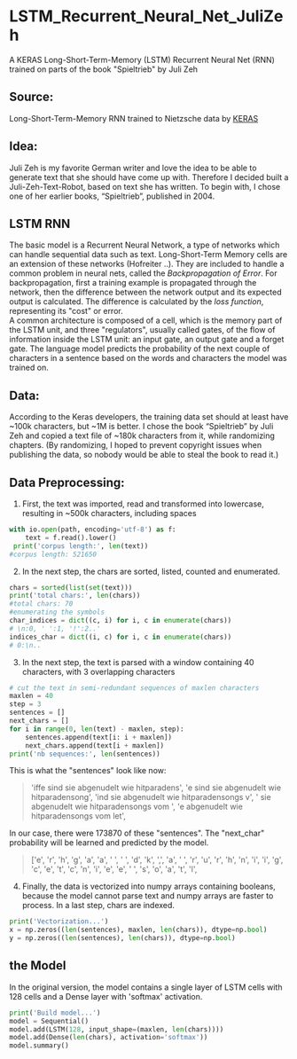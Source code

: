 # LSTM_Recurrent_Neural_Net_JuliZeh
A KERAS Long-Short-Term-Memory (LSTM) Recurrent Neural Net (RNN) trained on parts of the book "Spieltrieb" by Juli Zeh

## Source:
Long-Short-Term-Memory RNN trained to Nietzsche data by [KERAS](https://keras.io/examples/lstm_text_generation/)

## Idea: 
Juli Zeh is my favorite German writer and love the idea to be able to generate text that she should have come up with. Therefore I decided built a Juli-Zeh-Text-Robot, based on text she has written. To begin with, I chose one of her earlier books, “Spieltrieb”, published in 2004.

## LSTM RNN
The basic model is a Recurrent Neural Network, a type of networks which can handle sequential data such as text. Long-Short-Term Memory cells are an extension of these networks (Hofreiter ..). They are included to handle a common problem in neural nets, called the *Backpropagation of Error*. For backpropagation, first a training example is propagated through the network, then the difference between the network output and its expected output is calculated. The difference is calculated by the *loss function*, representing its "cost" or error.  
A common architecture is composed of a cell, which is the memory part of the LSTM unit, and three "regulators", usually called gates, of the flow of information inside the LSTM unit: an input gate, an output gate and a forget gate.
The language model predicts the probability of the next couple of characters in a sentence based on the words and characters the model was trained on. 

## Data: 
According to the Keras developers, the training data set should at least have ~100k characters, but ~1M is better. I chose the book “Spieltrieb” by Juli Zeh and copied a text file of ~180k characters from it, while randomizing chapters. (By randomizing, I hoped to prevent copyright issues when publishing the data, so nobody would be able to steal the book to read it.)

<!---##Getting started: 
First thing was loading the packages, which was awkwardly the biggest problem I encountered when training the NN. After some days of having system shut downs every few minutes I finally decided to deinstall Anaconda and install Miniconda, cleaning the system, reinstalling the IDE (PyCharm) – which was the best decision, because afterwards everything was finally working fine. 
--->
## Data Preprocessing:
1.	First, the text was imported, read and transformed into lowercase, resulting in ~500k characters, including spaces
```python
with io.open(path, encoding='utf-8') as f:
    text = f.read().lower()
 print('corpus length:', len(text))
#corpus length: 521650
```
2. In the next step, the chars are sorted, listed, counted and enumerated. 

```python
chars = sorted(list(set(text)))
print('total chars:', len(chars))
#total chars: 70
#enumerating the symbols
char_indices = dict((c, i) for i, c in enumerate(chars))
# \n:0, ' ':1, '!':2..'
indices_char = dict((i, c) for i, c in enumerate(chars))
# 0:\n..
```
<!---Chars are: 
['\n', ' ', '!', '+', ',', '-', '.', '/', '0', '1', '2', '3', '4', '5', '7', '8', '9', ':', ';', '=', '?', 'a', 'b', 'c', 'd', 'e', 'f', 'g', 'h', 'i', 'j', 'k', 'l', 'm', 'n', 'o', 'p', 'q', 'r', 's', 't', 'u', 'v', 'w', 'x', 'y', 'z', 'ß', 'à', 'ä', 'é', 'ë', 'ñ', 'ó', 'ö', 'ü', 'ą', 'ć', 'ę', 'ł', 'ń', 'ś', 'š', 'ż', '–', '’', '…', '‹', '›', '\ufeff']
Apparently U+FEFF is a byte order mark, or ‘BOM’, i.e. an encoding specification for UTF formats. It could also be removed, but I decided to ignore it.
--->

3.	In the next step, the text is parsed with a window containing 40 characters, with 3 overlapping characters

```python
# cut the text in semi-redundant sequences of maxlen characters
maxlen = 40
step = 3
sentences = []
next_chars = []
for i in range(0, len(text) - maxlen, step):
    sentences.append(text[i: i + maxlen])
    next_chars.append(text[i + maxlen])
print('nb sequences:', len(sentences))
```

This is what the "sentences" look like now: 
> 'iffe sind sie abgenudelt wie hitparadens', 'e sind sie abgenudelt wie hitparadensong', 'ind sie abgenudelt wie hitparadensongs v', ' sie abgenudelt wie hitparadensongs vom ', 'e abgenudelt wie hitparadensongs vom let', 

In our case, there were 173870 of these "sentences".
The "next_char" probability will be learned and predicted by the model. 
> ['e', 'r', 'h', 'g', 'a', 'a', ' ', ' ', 'd', 'k', ',', 'a', ' ', 'r', 'u', 'r', 'h', 'n', 'i', 'i', 'g', 'c', 'e', 't', 'c', 'n', 'i', 'e', 'e', ' ', 's', 'o', 'a', 't', 'l', 

4. Finally, the data is vectorized into numpy arrays containing booleans, because the model cannot parse text and numpy arrays are faster to process. In a last step, chars are indexed. 

```python
print('Vectorization...')
x = np.zeros((len(sentences), maxlen, len(chars)), dtype=np.bool)
y = np.zeros((len(sentences), len(chars)), dtype=np.bool)
```

## the Model
In the original version, the model contains a single layer of LSTM cells with 128 cells and a Dense layer with 'softmax' activation.


```python
print('Build model...')
model = Sequential()
model.add(LSTM(128, input_shape=(maxlen, len(chars))))
model.add(Dense(len(chars), activation='softmax'))
model.summary()
```


